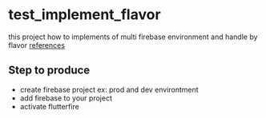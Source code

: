 # test_implement_flavor

this project how to implements of multi firebase environment and handle by flavor
[references](https://sebastien-arbogast.com/2022/05/02/multi-environment-flutter-projects-with-flavors/)

## Step to produce
- create firebase project ex: prod and dev environtment
- add firebase to your project
- activate flutterfire

